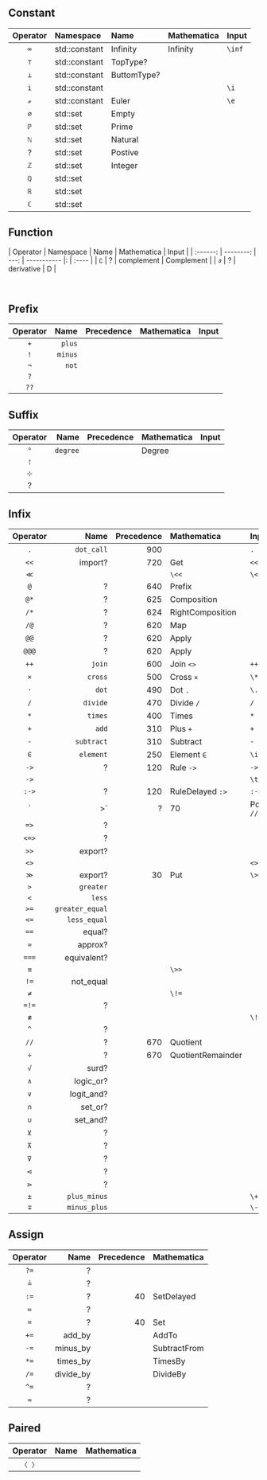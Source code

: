 ## Constant

| Operator | Namespace     | Name        | Mathematica | Input  |
| :------: | :------------ | :---------- | :---------- | :----- |
|   `∞`    | std::constant | Infinity    | Infinity    | `\inf` |
|   `⊤`    | std::constant | TopType?    |             |
|   `⊥`    | std::constant | ButtomType? |             |
|   `i`    | std::constant |             |             | `\i`   |
|   `ℯ`    | std::constant | Euler       |             | `\e`   |
|   `∅`    | std::set      | Empty       |             |
|   `ℙ`    | std::set      | Prime       |             |        |
|   `ℕ`    | std::set      | Natural     |             |        |
|    ?     | std::set      | Postive     |             |        |
|   `ℤ`    | std::set      | Integer     |             |        |
|   `ℚ`    | std::set      |             |             |        |
|   `ℝ`    | std::set      |             |             |        |
|   `ℂ`    | std::set      |             |             |

## Function

| Operator | Namespace | Name | Mathematica | Input |
| :------: | --------: | ---: | ----------- |: | :---- |
|   `∁`    |         ? | complement | Complement  |
|   `∂`    |         ? | derivative | D           |

$\operatorname{}$

## Prefix

| Operator |    Name | Precedence | Mathematica | Input |
| :------: | ------: | ---------: | :---------- | :---- |
|   `+`    |  `plus` |            |             |
|   `!`    | `minus` |
|   `¬`    |   `not` |
|   `?`    |         |            |             |
|   `??`   |         |            |             |

## Suffix

| Operator |     Name | Precedence | Mathematica | Input |
| :------: | -------: | ---------: | :---------- | :---- |
|   `°`    | `degree` |            | Degree      |
|   `⊺`    |
|   `⊹`    |
|    ?     |

## Infix


| Operator |            Name | Precedence | Mathematica       | Input  |
| :------: | --------------: | ---------: | :---------------- | :----- |
|   `.`    |      `dot_call` |        900 |                   | `.`    |
|   `<<`   |         import? |        720 | Get               | `<<`   |
|   `≪`    |                 |            | `\<<`             | `\<<`  |
|   `@`    |               ? |        640 | Prefix            |
|   `@*`   |               ? |        625 | Composition       |
|   `/*`   |               ? |        624 | RightComposition  |
|   `/@`   |               ? |        620 | Map               |
|   `@@`   |               ? |        620 | Apply             |
|  `@@@`   |               ? |        620 | Apply             |
|   `++`   |          `join` |        600 | Join `<>`         | `++`   |
|   `×`    |         `cross` |        500 | Cross `×`         | `\*`   |
|   `·`    |           `dot` |        490 | Dot `.`           | `\.`   |
|   `/`    |        `divide` |        470 | Divide `/`        | `/`    |
|   `*`    |         `times` |        400 | Times             | `*`    |
|   `+`    |           `add` |        310 | Plus `+`          | `+`    |
|   `-`    |      `subtract` |        310 | Subtract          | `-`    |
|   `∈`    |       `element` |        250 | Element `∈`       | `\in`  |
|   `->`   |               ? |        120 | Rule `->`         | `->`   |
|   `->`   |                 |            |                   | `\to`  |
|  `:->`   |               ? |        120 | RuleDelayed `:>`  | `:->`  |
|   `|>`   |               ? |         70 | Postfix `//`      | `|>`   |
|   `=>`   |               ? |
|  `<=>`   |               ? |
|   `>>`   |         export? |
|   `<>`   |                 |            |                   | `<>`   |
|   `≫`    |         export? |         30 | Put               | `\>>`  |
|   `>`    |       `greater` |
|   `<`    |          `less` |
|   `>=`   | `greater_equal` |
|   `<=`   |    `less_equal` |
|   `==`   |          equal? |
|   `≈`    |         approx? |
|  `===`   |     equivalent? |
|   `≡`    |                 |            | `\>>`             |
|   `!=`   |       not_equal |
|   `≠`    |                 |            | `\!=`             |
|  `=!=`   |               ? |
|   `≢`    |                 |            |                   | `\!==` |
|   `^`    |               ? |            |                   |
|   `//`   |               ? |        670 | Quotient          |
|   `÷`    |               ? |        670 | QuotientRemainder |
|   `√`    |           surd? |
|   `∧`    |       logic_or? |
|   `∨`    |      logit_and? |
|   `∩`    |         set_or? |
|   `∪`    |        set_and? |
|   `⊻`    |               ? |
|   `⊼`    |               ? |
|   `⊽`    |               ? |
|   `⋖`    |               ? |
|   `⋗`    |               ? |
|   `±`    |    `plus_minus` |            |                   | `\+-`  |
|   `∓`    |    `minus_plus` |            |                   | `\-+`  |

## Assign

| Operator |      Name | Precedence | Mathematica  |
| :------: | --------: | ---------: | :----------- |
|   `?=`   |         ? |
|   `≟`    |         ? |            |              |
|   `:=`   |         ? |         40 | SetDelayed   |
|   `≔`    |         ? |            |              |
|   `=`    |         ? |         40 | Set          |
|   `+=`   |    add_by |            | AddTo        |
|   `-=`   |  minus_by |            | SubtractFrom |
|   `*=`   |  times_by |            | TimesBy      |
|   `/=`   | divide_by |            | DivideBy     |
|   `^=`   |         ? |            |              |
|   `≈`    |         ? |


## Paired

| Operator | Name | Mathematica |
| :------: | ---: | :---------- |
|  `〈 〉`   |      |             |
